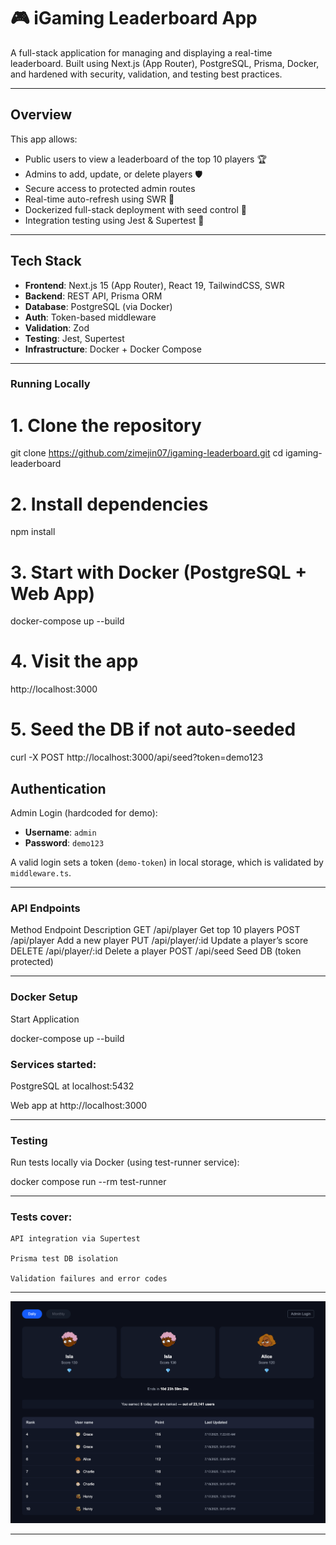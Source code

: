 # 🎮 iGaming Leaderboard App

A full-stack application for managing and displaying a real-time leaderboard. Built using Next.js (App Router), PostgreSQL, Prisma, Docker, and hardened with security, validation, and testing best practices.

---

## Overview

This app allows:

- Public users to view a leaderboard of the top 10 players 🏆 
- Admins to add, update, or delete players 🛡️
- Secure access to protected admin routes
- Real-time auto-refresh using SWR 🔄 
- Dockerized full-stack deployment with seed control 🐳
- Integration testing using Jest & Supertest 🧪

---

## Tech Stack

- **Frontend**: Next.js 15 (App Router), React 19, TailwindCSS, SWR
- **Backend**: REST API, Prisma ORM
- **Database**: PostgreSQL (via Docker)
- **Auth**: Token-based middleware
- **Validation**: Zod
- **Testing**: Jest, Supertest
- **Infrastructure**: Docker + Docker Compose

---

### Running Locally

# 1. Clone the repository
git clone https://github.com/zimejin07/igaming-leaderboard.git
cd igaming-leaderboard

# 2. Install dependencies
npm install

# 3. Start with Docker (PostgreSQL + Web App)
docker-compose up --build

# 4. Visit the app
http://localhost:3000

# 5. Seed the DB if not auto-seeded
curl -X POST http://localhost:3000/api/seed?token=demo123


## Authentication

Admin Login (hardcoded for demo):

- **Username**: `admin`
- **Password**: `demo123`

A valid login sets a token (`demo-token`) in local storage, which is validated by `middleware.ts`.

---

### API Endpoints

Method	Endpoint	Description
GET	/api/player	Get top 10 players
POST	/api/player	Add a new player
PUT	/api/player/:id	Update a player’s score
DELETE	/api/player/:id	Delete a player
POST	/api/seed	Seed DB (token protected)

---

### Docker Setup

Start Application

docker-compose up --build

### Services started:

PostgreSQL at localhost:5432

Web app at http://localhost:3000

---

### Testing

Run tests locally via Docker (using test-runner service):

docker compose run --rm test-runner

---

### Tests cover:

    API integration via Supertest

    Prisma test DB isolation

    Validation failures and error codes

---

<p align="center">
  <img src="/public/preview.png" alt="App Preview" width="600"  width="800"/>
</p>

---